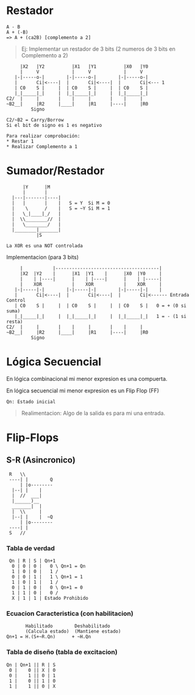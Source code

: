 # Restador

```
A - B
A + (-B)
=> A + (ca2B) [complemento a 2]
```

> Ej:
> Implementar un restador de 3 bits (2 numeros de
> 3 bits en Complemento a 2)

```
     |X2   |Y2          |X1   |Y1          |X0   |Y0
     |     V            |     V            |     V
   |-|-----o-|        |-|-----o-|        |-|-----o-|
   |       Ci|<----|  |       Ci|<----|  |       Ci|<--- 1
   | C0    S |     |  | C0    S |     |  | C0    S |
   |_|_____|_|     |  |_|_____|_|     |  |_|_____|_|
C2/  |     |       |    |     |       |    |     |
~B2__|     |R2     |____|     |R1     |----|     |R0
         Signo

C2/~B2 = Carry/Borrow
Si el bit de signo es 1 es negativo

Para realizar comprobación:
* Restar 1
* Realizar Complemento a 1
```

# Sumador/Restador

```
      |Y      |M
      |       |
  |---|-------|----|
  |   |       |    |   S = Y  Si M = 0
  |    \      /    |   S = ~Y Si M = 1
  |   \_|____|_/   |
  |  \\________//  |
  |   \________/   |
  |________|_______|
           |S

La XOR es una NOT controlada
```

Implementacion (para 3 bits)

```
     |           |--------------------------------------|
     |X2  |Y2    |      |X1  |Y1    |      |X0  |Y0     |
     |    | |----|      |    | |----|      |    | |-----|
     |    XOR           |    XOR           |    XOR     |
   |-|-----|-|        |-|-----|-|        |-|-----|-|    |
   |       Ci|<----|  |       Ci|<----|  |       Ci|<------ Entrada Control
   | C0    S |     |  | C0    S |     |  | C0    S |   0 = + (0 si suma)
   |_|_____|_|     |  |_|_____|_|     |  |_|_____|_|   1 = - (1 si resta)
C2/  |     |       |    |     |       |    |     |
~B2__|     |R2     |____|     |R1     |----|     |R0
         Signo
```

# Lógica Secuencial

En lógica combinacional mi menor expresion es una compuerta.

En lógica secuencial mi menor expresion es un Flip Flop (FF)

```
Qn: Estado inicial
```

> Realimentacion:
> Algo de la salida es para mi una entrada.

# Flip-Flops

## S-R (Asincronico)

```
 R   \\
 ----| |        Q
     | |o--------
  |--| |    |
  |  //  ___|
  |______)__
  _______|  |
  |  \\     |
  |--| |    |  ~Q
     | |o--------
 ----| |
 S   //
```

### Tabla de verdad

```
 Qn | R | S | Qn+1
  0 | 0 | 0 |   0 \ Qn+1 = Qn
  1 | 0 | 0 |   1 /
  0 | 0 | 1 |   1 \ Qn+1 = 1
  1 | 0 | 1 |   1 /
  0 | 1 | 0 |   0 \ Qn+1 = 0
  1 | 1 | 0 |   0 /
  X | 1 | 1 | Estado Prohibido
```

### Ecuacion Caracteristica (con habilitacion)

```
       Habilitado        Deshabilitado
       (Calcula estado)  (Mantiene estado)
Qn+1 = H.(S+~R.Qn)      + ~H.Qn
```

### Tabla de diseño (tabla de excitacion)

```
Qn | Qn+1 || R | S
 0 |    0 || X | 0
 0 |    1 || 0 | 1
 1 |    0 || 1 | 0
 1 |    1 || 0 | X
```

